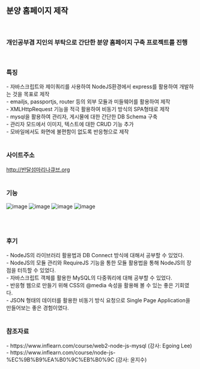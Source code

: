 <h2>분양 홈페이지 제작</h2><br>

<h3>개인공부겸 지인의 부탁으로 간단한 분양 홈페이지 구축 프로젝트를 진행</h3>
<br>


<h3>특징</h3>
- 자바스크립트와 제이쿼리를 사용하여 NodeJS환경에서 express를 활용하여 개발하는 것을 목표로 제작<br>
- emailjs, passportjs, router 등의 외부 모듈과 미들웨어를 활용하여 제작<br>
- XMLHttpRequest 기능을 적극 활용하여 비동기 방식의 SPA형태로 제작<br>
- mysql을 활용하여 관리자, 게시물에 대한 간단한 DB Schema 구축<br>
- 관리자 모드에서 이미지, 텍스트에 대한 CRUD 기능 추가<br>
- 모바일에서도 화면에 불편함이 없도록 반응형으로 제작
<br><br>


<h3>사이트주소</h3>
<a href="http://반달섬마리나큐브.org" target="_blank">http://반달섬마리나큐브.org</a>
<br><br>


<h3>기능</h3>


![image](https://user-images.githubusercontent.com/47030781/118357953-8e8a4100-b5b7-11eb-9094-dc72a42f073c.png)
![image](https://user-images.githubusercontent.com/47030781/118358146-7ff05980-b5b8-11eb-85d0-31b153fcdfe7.png)
![image](https://user-images.githubusercontent.com/47030781/118358154-8a125800-b5b8-11eb-9ef9-81de6558a6b0.png)
![image](https://user-images.githubusercontent.com/47030781/118358348-508e1c80-b5b9-11eb-9659-332d4cca34d9.png)

<br><br>

<h3>후기</h3>
- NodeJS의 라이브러리 활용법과 DB Connect 방식에 대해서 공부할 수 있었다.<br>
- NodeJS의 모듈 관리와 RequireJS 기능을 통한 모듈 활용법을 통해 NodeJS의 장점을 터득할 수 있었다. <br>
- 자바스크립트 객체를 활용한 MySQL의 다중쿼리에 대해 공부할 수 있었다.<br>
- 반응형 웹으로 만들기 위해 CSS의 @media 속성을 활용해 볼 수 있는 좋은 기회였다.<br>
- JSON 형태의 데이터를 활용한 비동기 방식 요청으로 Single Page Application을 만들어보는 좋은 경험이였다. 
<br><br>

<h3>참조자료</h3>
- https://www.inflearn.com/course/web2-node-js-mysql (강사: Egoing Lee) <br>
- https://www.inflearn.com/course/node-js-%EC%9B%B9%EA%B0%9C%EB%B0%9C (강사: 윤지수)
